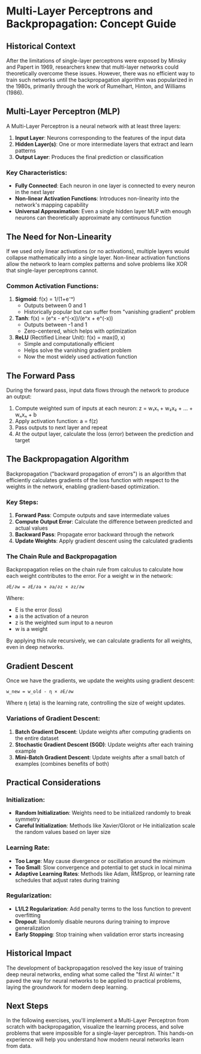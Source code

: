 # Multi-Layer Perceptrons and Backpropagation: Concept Guide

## Historical Context

After the limitations of single-layer perceptrons were exposed by Minsky and Papert in 1969, researchers knew that multi-layer networks could theoretically overcome these issues. However, there was no efficient way to train such networks until the backpropagation algorithm was popularized in the 1980s, primarily through the work of Rumelhart, Hinton, and Williams (1986).

## Multi-Layer Perceptron (MLP)

A Multi-Layer Perceptron is a neural network with at least three layers:

1. **Input Layer**: Neurons corresponding to the features of the input data
2. **Hidden Layer(s)**: One or more intermediate layers that extract and learn patterns
3. **Output Layer**: Produces the final prediction or classification

### Key Characteristics:

- **Fully Connected**: Each neuron in one layer is connected to every neuron in the next layer
- **Non-linear Activation Functions**: Introduces non-linearity into the network's mapping capability
- **Universal Approximation**: Even a single hidden layer MLP with enough neurons can theoretically approximate any continuous function

## The Need for Non-Linearity

If we used only linear activations (or no activations), multiple layers would collapse mathematically into a single layer. Non-linear activation functions allow the network to learn complex patterns and solve problems like XOR that single-layer perceptrons cannot.

### Common Activation Functions:

1. **Sigmoid**: f(x) = 1/(1+e⁻ˣ)
   - Outputs between 0 and 1
   - Historically popular but can suffer from "vanishing gradient" problem
2. **Tanh**: f(x) = (e^x - e^(-x))/(e^x + e^(-x))
   - Outputs between -1 and 1
   - Zero-centered, which helps with optimization
3. **ReLU** (Rectified Linear Unit): f(x) = max(0, x)
   - Simple and computationally efficient
   - Helps solve the vanishing gradient problem
   - Now the most widely used activation function

## The Forward Pass

During the forward pass, input data flows through the network to produce an output:

1. Compute weighted sum of inputs at each neuron: z = w₁x₁ + w₂x₂ + ... + wₙxₙ + b
2. Apply activation function: a = f(z)
3. Pass outputs to next layer and repeat
4. At the output layer, calculate the loss (error) between the prediction and target

## The Backpropagation Algorithm

Backpropagation ("backward propagation of errors") is an algorithm that efficiently calculates gradients of the loss function with respect to the weights in the network, enabling gradient-based optimization.

### Key Steps:

1. **Forward Pass**: Compute outputs and save intermediate values
2. **Compute Output Error**: Calculate the difference between predicted and actual values
3. **Backward Pass**: Propagate error backward through the network
4. **Update Weights**: Apply gradient descent using the calculated gradients

### The Chain Rule and Backpropagation

Backpropagation relies on the chain rule from calculus to calculate how each weight contributes to the error. For a weight w in the network:

```
∂E/∂w = ∂E/∂a × ∂a/∂z × ∂z/∂w
```

Where:

- E is the error (loss)
- a is the activation of a neuron
- z is the weighted sum input to a neuron
- w is a weight

By applying this rule recursively, we can calculate gradients for all weights, even in deep networks.

## Gradient Descent

Once we have the gradients, we update the weights using gradient descent:

```
w_new = w_old - η × ∂E/∂w
```

Where η (eta) is the learning rate, controlling the size of weight updates.

### Variations of Gradient Descent:

1. **Batch Gradient Descent**: Update weights after computing gradients on the entire dataset
2. **Stochastic Gradient Descent (SGD)**: Update weights after each training example
3. **Mini-Batch Gradient Descent**: Update weights after a small batch of examples (combines benefits of both)

## Practical Considerations

### Initialization:

- **Random Initialization**: Weights need to be initialized randomly to break symmetry
- **Careful Initialization**: Methods like Xavier/Glorot or He initialization scale the random values based on layer size

### Learning Rate:

- **Too Large**: May cause divergence or oscillation around the minimum
- **Too Small**: Slow convergence and potential to get stuck in local minima
- **Adaptive Learning Rates**: Methods like Adam, RMSprop, or learning rate schedules that adjust rates during training

### Regularization:

- **L1/L2 Regularization**: Add penalty terms to the loss function to prevent overfitting
- **Dropout**: Randomly disable neurons during training to improve generalization
- **Early Stopping**: Stop training when validation error starts increasing

## Historical Impact

The development of backpropagation resolved the key issue of training deep neural networks, ending what some called the "first AI winter." It paved the way for neural networks to be applied to practical problems, laying the groundwork for modern deep learning.

## Next Steps

In the following exercises, you'll implement a Multi-Layer Perceptron from scratch with backpropagation, visualize the learning process, and solve problems that were impossible for a single-layer perceptron. This hands-on experience will help you understand how modern neural networks learn from data.
